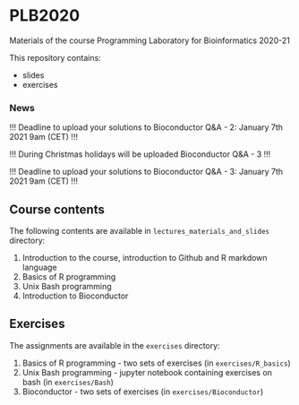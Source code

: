 # PLB2020

Materials of the course Programming Laboratory for Bioinformatics 2020-21

This repository contains:
- slides 
- exercises

### News
!!! Deadline to upload your solutions to Bioconductor Q&A - 2: January 7th 2021 9am (CET) !!!

!!! During Christmas holidays will be uploaded Bioconductor Q&A - 3 !!!

!!! Deadline to upload your solutions to Bioconductor Q&A - 3: January 7th 2021 9am (CET) !!!

## Course contents
The following contents are available in ```lectures_materials_and_slides``` directory:
1. Introduction to the course, introduction to Github and R markdown language
2. Basics of R programming
3. Unix Bash programming
4. Introduction to Bioconductor

## Exercises
The assignments are available in the ```exercises``` directory:
1. Basics of R programming - two sets of exercises (in ```exercises/R_basics```)
2. Unix Bash programming - jupyter notebook containing exercises on bash (in ```exercises/Bash```)
3. Bioconductor - two sets of exercises (in ```exercises/Bioconductor```)
